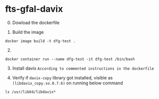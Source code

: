 # fts-gfal-davix

0. Dowload the dockerfile

1. Build the image

```
docker image build -t dfg-test .
```

2.

```
docker container run --name dfg-test -it dfg-test /bin/bash
```

3. Install davix
   `According to commented instructions in the dockerfile`

4. Verify if `davix-copy` library got installed, visible as `(libdavix_copy.so.0.7.6)` on running below command

```
ls /usr/lib64/libdavix*
```
